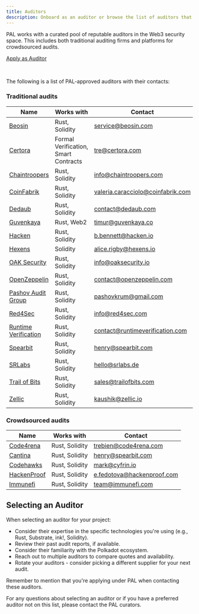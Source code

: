 ```yaml
---
title: Auditors
description: Onboard as an auditor or browse the list of auditors that cooperate with PAL
---
```


PAL works with a curated pool of reputable auditors in the Web3 security space. This includes both traditional auditing firms and platforms for crowdsourced audits.

<div class="fundingButton">
  <a href="https://forms.gle/7G1sA3jKTpbuQ7Qi6" target="_blank" class="button button--primary">
    <p class="innerButtonText"> Apply as Auditor </p>
  </a>
</div>
<br/>

The following is a list of PAL-approved auditors with their contacts:

### Traditional audits
| Name                                                    | Works with                           | Contact                           |
|---------------------------------------------------------|--------------------------------------|-----------------------------------|
| [Beosin](https://beosin.com)                            | Rust, Solidity                       | service@beosin.com                |
| [Certora](https://www.certora.com/)                    | Formal Verification, Smart Contracts | tre@certora.com            |
| [Chaintroopers](https://chaintroopers.com)              | Rust, Solidity                       | info@chaintroopers.com            |
| [CoinFabrik](https://coinfabrik.com)                    | Rust, Solidity                       | valeria.caracciolo@coinfabrik.com |
| [Dedaub](https://dedaub.com)                            | Rust, Solidity                       | contact@dedaub.com                |
| [Guvenkaya](https://www.guvenkaya.co/)                  | Rust, Web2                           | timur@guvenkaya.co                |
| [Hacken](https://hacken.io)                             | Rust, Solidity                       | b.bennett@hacken.io               |
| [Hexens](https://hexens.io/)                            | Solidity                             | alice.rigby@hexens.io             |
| [OAK Security](https://oaksecurity.io)                  | Rust, Solidity                       | info@oaksecurity.io               |
| [OpenZeppelin](https://openzeppelin.com)                | Rust, Solidity                       | contact@openzeppelin.com          |
| [Pashov Audit Group](https://www.pashov.net/)           | Rust, Solidity                       | pashovkrum@gmail.com              |
| [Red4Sec](https://red4sec.com)                          | Rust, Solidity                       | info@red4sec.com                  |
| [Runtime Verification](https://runtimeverification.com) | Rust, Solidity                       | contact@runtimeverification.com   |
| [Spearbit](https://spearbit.com)                        | Rust, Solidity                       | henry@spearbit.com                |
| [SRLabs](https://srlabs.de)                             | Rust, Solidity                       | hello@srlabs.de                   |
| [Trail of Bits](https://trailofbits.com)                | Rust, Solidity                       | sales@trailofbits.com             |
| [Zellic](https://zellic.io)                             | Rust, Solidity                       | kaushik@zellic.io                 |

### Crowdsourced audits
| Name                                      | Works with     | Contact                    |
|-------------------------------------------|----------------|----------------------------|
| [Code4rena](https://code4rena.com)        | Rust, Solidity | trebien@code4rena.com      |
| [Cantina](https://cantina.xyz)            | Rust, Solidity | henry@spearbit.com         |
| [Codehawks](https://codehawks.cyfrin.io/) | Rust, Solidity | mark@cyfrin.io             |
| [HackenProof](https://hackenproof.com)    | Rust, Solidity | e.fedotova@hackenproof.com |
| [Immunefi](https://immunefi.com)          | Rust, Solidity | team@immunefi.com          |

## Selecting an Auditor 

When selecting an auditor for your project:

* Consider their expertise in the specific technologies you're using (e.g., Rust, Substrate, ink!, Solidity).
* Review their past audit reports, if available.
* Consider their familiarity with the Polkadot ecosystem.
* Reach out to multiple auditors to compare quotes and availability.
* Rotate your auditors - consider picking a different supplier for your next audit.

Remember to mention that you're applying under PAL when contacting these auditors.

For any questions about selecting an auditor or if you have a preferred auditor not on this list, please contact the PAL curators.
